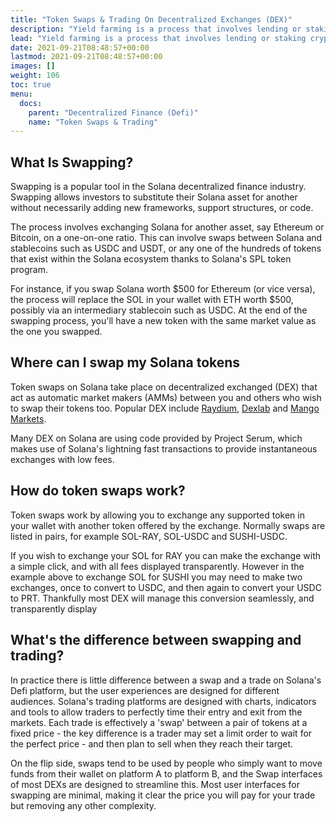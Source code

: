 ```yaml
---
title: "Token Swaps & Trading On Decentralized Exchanges (DEX)"
description: "Yield farming is a process that involves lending or staking crypto assets to generate rewards or high returns as passive incomes in the form of additional cryptocurrency"
lead: "Yield farming is a process that involves lending or staking crypto assets to generate rewards or high returns as passive incomes in the form of additional cryptocurrency"
date: 2021-09-21T08:48:57+00:00
lastmod: 2021-09-21T08:48:57+00:00
images: []
weight: 106
toc: true
menu:
  docs:
    parent: "Decentralized Finance (Defi)"
    name: "Token Swaps & Trading"
---
```


## What Is Swapping?

Swapping is a popular tool in the Solana decentralized finance industry. Swapping allows investors to substitute their Solana asset for another without necessarily adding new frameworks, support structures, or code.

The process involves exchanging Solana for another asset, say Ethereum or Bitcoin, on a one-on-one ratio.  This can involve swaps between Solana and stablecoins such as USDC and USDT, or any one of the hundreds of tokens that exist within the Solana ecosystem thanks to Solana's SPL token program.

For instance, if you swap Solana worth $500 for Ethereum (or vice versa), the process will replace the SOL in your wallet with ETH worth $500, possibly via an intermediary stablecoin such as USDC. At the end of the swapping process, you'll have a new token with the same market value as the one you swapped.

## Where can I swap my Solana tokens

Token swaps on Solana take place on decentralized exchanged (DEX) that act as automatic market makers (AMMs) between you and others who wish to swap their tokens too. Popular DEX include [Raydium](https://dex.raydium.io),  [Dexlab](https://trade.dexlab.space/) and [Mango Markets](https://trade.mango.markets/).

Many DEX on Solana are using code provided by Project Serum, which makes use of Solana's lightning fast transactions to provide instantaneous exchanges with low fees.

## **How do token swaps work?**

Token swaps work by allowing you to exchange any supported token in your wallet with another token offered by the exchange. Normally swaps are listed in pairs, for example SOL-RAY, SOL-USDC and SUSHI-USDC.

If you wish to exchange your SOL for RAY you can make the exchange with a simple click, and with all fees displayed transparently. However in the example above to exchange SOL for SUSHI you may need to make two exchanges, once to convert to USDC, and then again to convert your USDC to PRT. Thankfully most DEX will manage this conversion seamlessly, and transparently display

## What's the difference between swapping and trading?

In practice there is little difference  between a swap and a trade on Solana's Defi platform, but the user experiences are designed for different audiences. Solana's trading platforms are designed with charts, indicators and tools to allow traders to perfectly time their entry and exit from the markets. Each trade is effectively a 'swap' between a pair of tokens at a fixed price - the key difference is a trader may set a limit order to wait for the perfect price - and then plan to sell when they reach their target.

On the flip side, swaps tend to be used by people who simply want to move funds from their wallet on platform A to platform B, and the Swap interfaces of most DEXs are designed to streamline this. Most user interfaces for swapping are minimal, making it clear the price you will pay for your trade but removing any other complexity.
